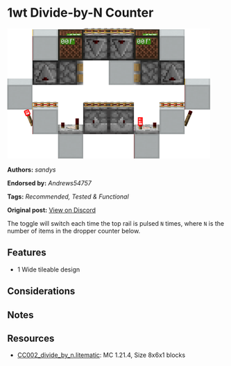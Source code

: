 # 1wt Divide-by-N Counter
<img alt="image.png" src="images/image.png?raw=1" height="300px">

**Authors:** *sandys*

**Endorsed by:** *Andrews54757*

**Tags:** *Recommended, Tested & Functional*

**Original post:** [View on Discord](https://discord.com/channels/1375556143186837695/1388318562669690982)

The toggle will switch each time the top rail is pulsed `N` times, where `N` is the number of items in the dropper counter below.
## Features
- 1 Wide tileable design
## Considerations

## Notes

## Resources
- [CC002_divide_by_n.litematic](attachments/CC002_divide_by_n.litematic): MC 1.21.4, Size 8x6x1 blocks
